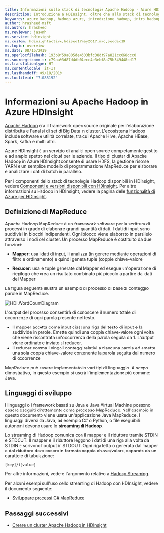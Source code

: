 ```yaml
---
title: Informazioni sullo stack di tecnologie Apache Hadoop - Azure HDInsight
description: Introduzione a HDInsight, oltre che allo stack di tecnologie e ai componenti di Apache Hadoop.
keywords: azure hadoop, hadoop azure, introduzione hadoop, intro hadoop, stack di tecnologie hadoop, intro a hadoop, introduzione a hadoop, informazioni sul cluster hadoop, info sul cluster hadoop, uso di hadoop
author: hrasheed-msft
ms.author: hrasheed
ms.reviewer: jasonh
ms.service: hdinsight
ms.custom: hdinsightactive,hdiseo17may2017,mvc,seodec18
ms.topic: overview
ms.date: 08/15/2019
ms.openlocfilehash: 193b8f59a805de4303bfc38d397a821cc068dcc0
ms.sourcegitcommit: c79aa93d87d4db04ecc4e3eb68a75b349448cd17
ms.translationtype: HT
ms.contentlocale: it-IT
ms.lasthandoff: 09/18/2019
ms.locfileid: "71088192"
---
```

# <a name="what-is-apache-hadoop-in-azure-hdinsight"></a>Informazioni su Apache Hadoop in Azure HDInsight

[Apache Hadoop](https://hadoop.apache.org/) era il framework open source originale per l'elaborazione distribuita e l'analisi di set di Big Data in cluster. L'ecosistema Hadoop include software e utilità correlate, tra cui Apache Hive, Apache HBase, Spark, Kafka e molti altri.

Azure HDInsight è un servizio di analisi open source completamente gestito e ad ampio spettro nel cloud per le aziende. Il tipo di cluster di Apache Hadoop in Azure HDInsight consente di usare HDFS, la gestione risorse YARN e un semplice modello di programmazione MapReduce per elaborare e analizzare i dati di batch in parallelo.

Per i componenti dello stack di tecnologie Hadoop disponibili in HDInsight, vedere [Componenti e versioni disponibili con HDInsight](../hdinsight-component-versioning.md). Per altre informazioni su Hadoop in HDInsight, vedere la pagina delle [funzionalità di Azure per HDInsight](https://azure.microsoft.com/services/hdinsight/).

## <a id="whatis"></a>Definizione di MapReduce

Apache Hadoop MapReduce è un framework software per la scrittura di processi in grado di elaborare grandi quantità di dati. I dati di input sono suddivisi in blocchi indipendenti. Ogni blocco viene elaborato in parallelo attraverso i nodi del cluster. Un processo MapReduce è costituito da due funzioni:

* **Mapper**: usa i dati di input, li analizza (in genere mediante operazioni di filtro e ordinamento) e quindi genera tuple (coppie chiave-valore)

* **Reducer**: usa le tuple generate dal Mapper ed esegue un'operazione di riepilogo che crea un risultato combinato più piccolo a partire dai dati del Mapper

La figura seguente illustra un esempio di processo di base di conteggio parole in MapReduce.   

 ![HDI.WordCountDiagram](./media/apache-hadoop-introduction/hdi-word-count-diagram.gif)

L'output del processo consentirà di conoscere il numero totale di occorrenze di ogni parola presente nel testo.

* Il mapper accetta come input ciascuna riga del testo di input e la suddivide in parole. Emette quindi una coppia chiave-valore ogni volta che viene riscontrata un'occorrenza della parola seguita da 1. L'output viene ordinato e inviato al reducer.
* Il reducer somma i singoli conteggi relativi a ciascuna parola ed emette una sola coppia chiave-valore contenente la parola seguita dal numero di occorrenze.

MapReduce può essere implementato in vari tipi di linguaggio. A scopo dimostrativo, in questo esempio si userà l'implementazione più comune: Java.

## <a name="development-languages"></a>Linguaggi di sviluppo

I linguaggi o i framework basati su Java e Java Virtual Machine possono essere eseguiti direttamente come processo MapReduce. Nell'esempio in questo documento viene usata un'applicazione Java MapReduce. I linguaggi diversi da Java, ad esempio C# o Python, o file eseguibili autonomi devono usare lo **streaming di Hadoop**.

Lo streaming di Hadoop comunica con il mapper e il riduttore tramite STDIN e STDOUT. Il mapper e il riduttore leggono i dati di una riga alla volta da STDIN e scrivono l'output in STDOUT. Ogni riga letta o generata dal mapper e dal riduttore deve essere in formato coppia chiave/valore, separata da un carattere di tabulazione:

    [key]/t[value]

Per altre informazioni, vedere l'argomento relativo a [Hadoop Streaming](https://hadoop.apache.org/docs/r1.2.1/streaming.html).

Per alcuni esempi sull'uso dello streaming di Hadoop con HDInsight, vedere il documento seguente:

* [Sviluppare processi C# MapReduce](apache-hadoop-dotnet-csharp-mapreduce-streaming.md)

## <a name="next-steps"></a>Passaggi successivi

* [Creare un cluster Apache Hadoop in HDInsight](apache-hadoop-linux-create-cluster-get-started-portal.md)

